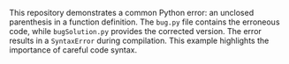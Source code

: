This repository demonstrates a common Python error: an unclosed parenthesis in a function definition. The `bug.py` file contains the erroneous code, while `bugSolution.py` provides the corrected version.  The error results in a `SyntaxError` during compilation. This example highlights the importance of careful code syntax.